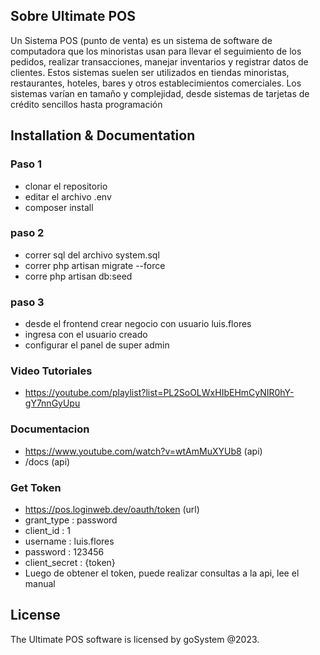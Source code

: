 ## Sobre Ultimate POS

Un Sistema POS (punto de venta) es un sistema de software de computadora que los minoristas usan para llevar el seguimiento de los pedidos, realizar transacciones, manejar inventarios y registrar datos de clientes. Estos sistemas suelen ser utilizados en tiendas minoristas, restaurantes, hoteles, bares y otros establecimientos comerciales. Los sistemas varían en tamaño y complejidad, desde sistemas de tarjetas de crédito sencillos hasta programación


## Installation & Documentation

### Paso 1
- clonar el repositorio
- editar el archivo .env
- composer install

### paso 2
- correr sql del archivo system.sql
- correr php artisan migrate --force
- corre php artisan db:seed

### paso 3
- desde el frontend crear negocio con usuario luis.flores
- ingresa con el usuario creado
- configurar el panel de super admin

### Video Tutoriales
- https://youtube.com/playlist?list=PL2SoOLWxHIbEHmCyNIR0hY-gY7nnGyUpu

### Documentacion
- https://www.youtube.com/watch?v=wtAmMuXYUb8    (api)
- /docs  (api)

### Get Token
- https://pos.loginweb.dev/oauth/token   (url)
- grant_type : password
- client_id : 1
- username : luis.flores
- password : 123456
- client_secret : {token}
- Luego de obtener el token, puede realizar consultas a la api, lee el manual

## License

The Ultimate POS software is licensed by goSystem @2023.
